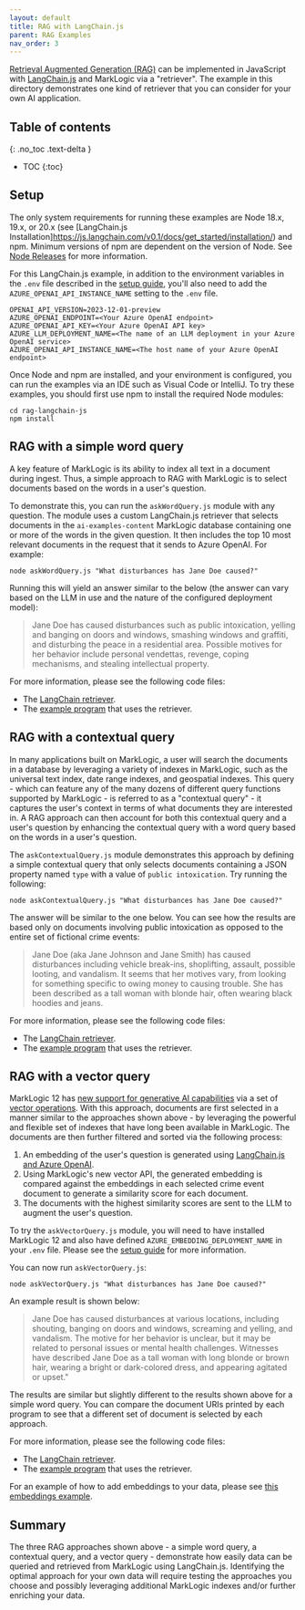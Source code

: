 ```yaml
---
layout: default
title: RAG with LangChain.js
parent: RAG Examples
nav_order: 3
---
```


[Retrieval Augmented Generation (RAG)](https://docs.langchain4j.dev/tutorials/rag) can be implemented in JavaScript with
[LangChain.js](https://js.langchain.com/docs/introduction/) and MarkLogic via a "retriever". The example in this
directory demonstrates one kind of retriever that you can consider for your own AI application.

## Table of contents
{: .no_toc .text-delta }

- TOC
{:toc}

## Setup

The only system requirements for running these examples are Node 18.x, 19.x, or 20.x
(see [LangChain.js Installation]https://js.langchain.com/v0.1/docs/get_started/installation/) and npm.
Minimum versions of npm are dependent on the version of Node.
See [Node Releases](https://nodejs.org/en/about/previous-releases#looking-for-latest-release-of-a-version-branch)
for more information.

For this LangChain.js example, in addition to the environment variables in the `.env` file described in the 
[setup guide](../setup.md), you'll also need to add the `AZURE_OPENAI_API_INSTANCE_NAME` setting to the `.env` file.

```
OPENAI_API_VERSION=2023-12-01-preview
AZURE_OPENAI_ENDPOINT=<Your Azure OpenAI endpoint>
AZURE_OPENAI_API_KEY=<Your Azure OpenAI API key>
AZURE_LLM_DEPLOYMENT_NAME=<The name of an LLM deployment in your Azure OpenAI service>
AZURE_OPENAI_API_INSTANCE_NAME=<The host name of your Azure OpenAI endpoint>
```

Once Node and npm are installed, and your environment is configured, you can run the examples via an IDE such as Visual
Code or IntelliJ. To try these examples, you should first use npm to install the required Node modules:
```
cd rag-langchain-js
npm install
```

## RAG with a simple word query

A key feature of MarkLogic is its ability to index all text in a document during ingest. Thus, a simple approach to RAG
with MarkLogic is to select documents based on the words in a user's question.

To demonstrate this, you can run the `askWordQuery.js` module with any question. The module uses a custom LangChain.js
retriever that selects documents in the `ai-examples-content` MarkLogic database containing one or more of the words
in the given question. It then includes the top 10 most relevant documents in the request that it sends to Azure OpenAI.
For example:

```
node askWordQuery.js "What disturbances has Jane Doe caused?" 
```

Running this will yield an answer similar to the below (the answer can vary based on the LLM in use and the nature
of the configured deployment model):

> Jane Doe has caused disturbances such as public intoxication, yelling and banging on doors and windows, smashing
> windows and graffiti, and disturbing the peace in a residential area. Possible motives for her behavior include
> personal vendettas, revenge, coping mechanisms, and stealing intellectual property.

For more information, please see the following code files:

- The [LangChain retriever](https://github.com/marklogic/marklogic-ai-examples/blob/main/rag-langchain-js/wordQueryRetriever.js).
- The [example program](https://github.com/marklogic/marklogic-ai-examples/blob/main/rag-langchain-js/askWordQuery.js) that uses the retriever.

## RAG with a contextual query

In many applications built on MarkLogic, a user will search the documents in a database by leveraging a variety of
indexes in MarkLogic, such as the universal text index, date range indexes, and geospatial indexes. This query - which
can feature any of the many dozens of different query functions supported by MarkLogic - is referred to as a
"contextual query" - it captures the user's context in terms of what documents they are interested in. A RAG approach
can then account for both this contextual query and a user's question by enhancing the contextual query with a word
query based on the words in a user's question.

The `askContextualQuery.js` module demonstrates this approach by defining a simple contextual query that only
selects documents containing a JSON property named `type` with a value of `public intoxication`.
Try running the following:

```
node askContextualQuery.js "What disturbances has Jane Doe caused?" 
```

The answer will be similar to the one below. You can see how the results are based only on documents involving public
intoxication as opposed to the entire set of fictional crime events:

> Jane Doe (aka Jane Johnson and Jane Smith) has caused disturbances including vehicle break-ins, shoplifting, assault,
> possible looting, and vandalism. It seems that her motives vary, from looking for something specific to owing money to
> causing trouble. She has been described as a tall woman with blonde hair, often wearing black hoodies and jeans.

For more information, please see the following code files:

- The [LangChain retriever](https://github.com/marklogic/marklogic-ai-examples/blob/main/rag-langchain-js/askContextualQuery.js).
- The [example program](https://github.com/marklogic/marklogic-ai-examples/blob/main/rag-langchain-js/contextualQueryRetriever.js) that uses the retriever.

## RAG with a vector query

MarkLogic 12 has
[new support for generative AI capabilities](https://investors.progress.com/news-releases/news-release-details/progress-announces-powerful-new-generative-ai-capabilities)
via a set of [vector operations](https://docs.marklogic.com/12.0/vec/vector-operations). With this approach,
documents are first selected in a manner similar to the approaches shown above - by leveraging the powerful and flexible
set of indexes that have long been available in MarkLogic. The documents are then further filtered and sorted via
the following process:

1. An embedding of the user's question is generated using [LangChain.js and Azure OpenAI](https://python.langchain.com/docs/integrations/text_embedding/).
2. Using MarkLogic's new vector API, the generated embedding is compared against the embeddings in each
   selected crime event document to generate a similarity score for each document.
3. The documents with the highest similarity scores are sent to the LLM to augment the user's question.

To try the `askVectorQuery.js` module, you will need to have installed MarkLogic 12 and also have defined
`AZURE_EMBEDDING_DEPLOYMENT_NAME` in your `.env` file. Please see the
[setup guide](../setup.md) for more information.

You can now run `askVectorQuery.js`:
```
node askVectorQuery.js "What disturbances has Jane Doe caused?"
```

An example result is shown below:

> Jane Doe has caused disturbances at various locations, including shouting, banging on doors and windows, screaming and
> yelling, and vandalism. The motive for her behavior is unclear, but it may be related to personal issues or mental
> health challenges. Witnesses have described Jane Doe as a tall woman with long blonde or brown hair, wearing a bright
> or dark-colored dress, and appearing agitated or upset."

The results are similar but slightly different to the results shown above for a simple word query. You can compare
the document URIs printed by each program to see that a different set of document is selected by each approach.

For more information, please see the following code files:

- The [LangChain retriever](https://github.com/marklogic/marklogic-ai-examples/blob/main/rag-langchain-js/vectorQueryRetriever.js).
- The [example program](https://github.com/marklogic/marklogic-ai-examples/blob/main/rag-langchain-js/askVectorQuery.js) that uses the retriever.

For an example of how to add embeddings to your data, please see [this embeddings example](../embedding.md).


## Summary

The three RAG approaches shown above - a simple word query, a contextual query, and a vector query - demonstrate how
easily data can be queried and retrieved from MarkLogic using LangChain.js. Identifying the optimal approach for your own
data will require testing the approaches you choose and possibly leveraging additional MarkLogic indexes and/or
further enriching your data.
